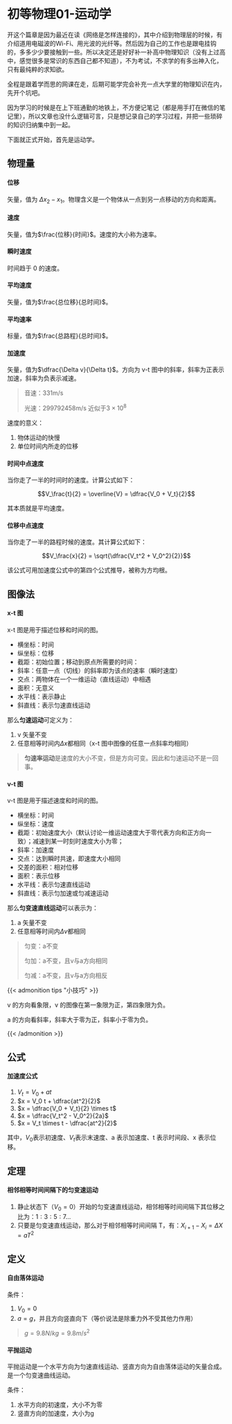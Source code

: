# 初等物理01-运动学


开这个篇章是因为最近在读《网络是怎样连接的》，其中介绍到物理层的时候，有介绍道用电磁波的Wi-Fi、用光波的光纤等。然后因为自己的工作也是跟电挂钩的，多多少少要接触到一些。所以决定还是好好补一补高中物理知识（没有上过高中，感觉很多是常识的东西自己都不知道），不为考试，不求学的有多出神入化，只有最纯粹的求知欲。

全程是跟着学而思的网课在走，后期可能学完会补充一点大学里的物理知识在内，先开个坑吧。

因为学习的时候是在上下班通勤的地铁上，不方便记笔记（都是用手打在微信的笔记里），所以文章也没什么逻辑可言，只是想记录自己的学习过程，并把一些琐碎的知识归纳集中到一起。

下面就正式开始，首先是运动学。

<!--more-->

## 物理量

#### 位移

矢量，值为 $\Delta x_2-x_1$。物理含义是一个物体从一点到另一点移动的方向和距离。

#### 速度

矢量，值为$\frac{位移}{时间}$。速度的大小称为速率。

#### 瞬时速度

时间趋于 0 的速度。

#### 平均速度

矢量，值为$\frac{总位移}{总时间}$。

#### 平均速率

标量，值为$\frac{总路程}{总时间}$。

#### 加速度

矢量，值为$\dfrac{\Delta v}{\Delta t}$。方向为 v-t 图中的斜率，斜率为正表示加速，斜率为负表示减速。

> 音速：331m/s
>
> 光速：299792458m/s 近似于$3\times10^8$

速度的意义：

1. 物体运动的快慢
2. 单位时间内所走的位移

#### 时间中点速度

当你走了一半的时间时的速度。计算公式如下：

$$V_\frac{t}{2} = \overline{V} = \dfrac{V_0 + V_t}{2}$$

其本质就是平均速度。

#### 位移中点速度

当你走了一半的路程时候的速度。其计算公式如下：

$$V_\frac{x}{2} = \sqrt{\dfrac{V_t^2 + V_0^2}{2}}$$

该公式可用加速度公式中的第四个公式推导，被称为方均根。

## 图像法

#### x-t 图

x-t 图是用于描述位移和时间的图。

- 横坐标：时间
- 纵坐标：位移
- 截距：初始位置；移动到原点所需要的时间：
- 斜率：任意一点（切线）的斜率即为该点的速率（瞬时速度）
- 交点：两物体在一个一维运动（直线运动）中相遇
- 面积：无意义
- 水平线：表示静止
- 斜直线：表示匀速直线运动


那么**匀速运动**可定义为：

1. v 矢量不变
2. 任意相等时间内$\Delta x$都相同（x-t 图中图像的任意一点斜率均相同）

> **匀速率运动**是速度的大小不变，但是方向可变。因此和匀速运动不是一回事。

#### v-t 图

v-t 图是用于描述速度和时间的图。

- 横坐标：时间
- 纵坐标：速度
- 截距：初始速度大小（默认讨论一维运动速度大于零代表方向和正方向一致）；减速到某一时刻时速度大小为零；
- 斜率：加速度
- 交点：达到瞬时共速，即速度大小相同
- 交差的面积：相对位移
- 面积：表示位移
- 水平线：表示匀速直线运动
- 斜直线：表示匀加速或匀减速运动


那么**匀变速直线运动**可以表示为：

1. a 矢量不变
2. 任意相等时间内$\Delta v$都相同

> 匀变：a不变
>
> 匀加：a不变，且v与a方向相同
>
> 匀减：a不变，且v与a方向相反

{{< admonition tips "小技巧" >}}

v 的方向看象限，v 的图像在第一象限为正，第四象限为负。

a 的方向看斜率，斜率大于零为正，斜率小于零为负。

{{< /admonition >}}

## 公式

#### 加速度公式

1. $V_t = V_0 + at$
1. $x = V_0 t + \dfrac{at^2}{2}$
1. $x = \dfrac{V_0 + V_t}{2} \times t$
1. $x = \dfrac{V_t^2 - V_0^2}{2a}$
1. $x = V_t \times t - \dfrac{at^2}{2}$

其中，$V_0$表示初速度、$V_t$表示末速度、a 表示加速度、t 表示时间段、x 表示位移。

## 定理

#### 相邻相等时间间隔下的匀变速运动

1. 静止状态下（$V_0 = 0$）开始的匀变速直线运动，相邻相等时间间隔下其位移之比为：$1:3:5:7...$
1. 只要是匀变速直线运动，那么对于相邻相等时间间隔 T，有：$X_{i+1} - X_i = \Delta X = aT^2$ 

## 定义

#### 自由落体运动

条件：

1. $V_0 = 0$
2. $a = g$，并且方向竖直向下（等价说法是除重力外不受其他力作用）

> $g = 9.8 N/kg = 9.8 m/s^2$

#### 平抛运动

平抛运动是一个水平方向为匀速直线运动、竖直方向为自由落体运动的矢量合成。是一个匀变速曲线运动。

条件：

1. 水平方向的初速度，大小不为零
2. 竖直方向的加速度，大小为g


